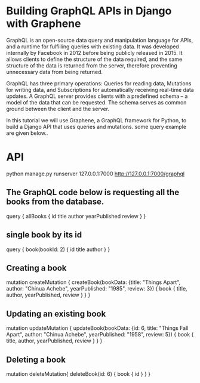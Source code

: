 # Building GraphQL APIs in Django with Graphene

GraphQL is an open-source data query and manipulation language for APIs, and a runtime for fulfilling queries with existing data. It was developed internally by Facebook in 2012 before being publicly released in 2015. It allows clients to define the structure of the data required, and the same structure of the data is returned from the server, therefore preventing unnecessary data from being returned.

GraphQL has three primary operations: Queries for reading data, Mutations for writing data, and Subscriptions for automatically receiving real-time data updates. A GraphQL server provides clients with a predefined schema – a model of the data that can be requested. The schema serves as common ground between the client and the server.

In this tutorial we will use Graphene, a GraphQL framework for Python, to build a Django API that uses queries and mutations. some query example are given below..


# API
python manage.py runserver 127.0.0.1:7000
http://127.0.0.1:7000/graphql


##  The GraphQL code below is requesting all the books from the database.
query {
  allBooks {
    id
    title
    author
    yearPublished
    review
  }
}


##  single book by its id
query {
  book(bookId: 2) {
    id
    title
    author
  }
}


## Creating a book
mutation createMutation {
  createBook(bookData: {title: "Things Apart", author: "Chinua Achebe", yearPublished: "1985", review: 3}) {
    book {
      title,
      author,
      yearPublished,
      review
    }
  }
}


## Updating an existing book
mutation updateMutation {
  updateBook(bookData: {id: 6, title: "Things Fall Apart", author: "Chinua Achebe", yearPublished: "1958", review: 5}) {
    book {
      title,
      author,
      yearPublished,
      review
    }
  }
}


## Deleting a book
mutation deleteMutation{
  deleteBook(id: 6) {
    book {
      id
    }
  }
}
